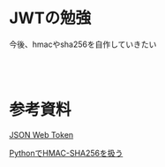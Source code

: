 # JWTの勉強

今後、hmacやsha256を自作していきたい

<br><br>

# 参考資料

[JSON Web Token](https://en.wikipedia.org/wiki/JSON_Web_Token)

[PythonでHMAC-SHA256を扱う](http://mitakadai.me/archives/17)